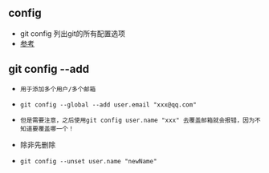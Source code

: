 ## config
* git config 列出git的所有配置选项
* [参考]("https://blog.csdn.net/HO1_K/article/details/121038247")

## git config --add
* `用于添加多个用户/多个邮箱`
* `git config --global --add user.email "xxx@qq.com"`

* `但是需要注意，之后使用git config user.name "xxx" 去覆盖邮箱就会报错，因为不知道要覆盖哪一个！`
* 除非先删除
* `git config --unset user.name "newName"`
